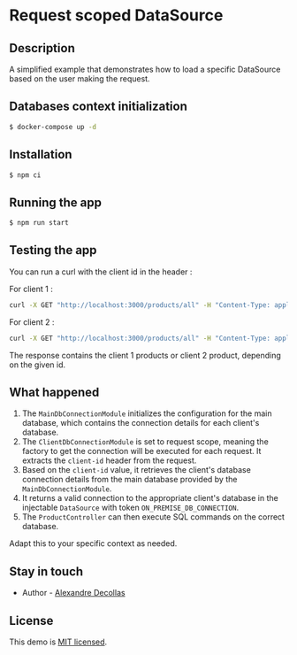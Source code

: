 # Request scoped DataSource
## Description

A simplified example that demonstrates how to load a specific DataSource based on the user making the request.

## Databases context initialization

```bash
$ docker-compose up -d
```

## Installation

```bash
$ npm ci
```

## Running the app

```bash
$ npm run start
```

## Testing the app

You can run a curl with the client id in the header : 

For client 1 :
```bash
curl -X GET "http://localhost:3000/products/all" -H "Content-Type: application/json" -H "client-id: client1"
```

For client 2 :
```bash
curl -X GET "http://localhost:3000/products/all" -H "Content-Type: application/json" -H "client-id: client2"
```

The response contains the client 1 products or client 2 product, depending on the given id.

## What happened
1. The `MainDbConnectionModule` initializes the configuration for the main database, which contains the connection details for each client's database.
2. The `ClientDbConnectionModule` is set to request scope, meaning the factory to get the connection will be executed for each request. It extracts the `client-id` header from the request.
3. Based on the `client-id` value, it retrieves the client's database connection details from the main database provided by the `MainDbConnectionModule`.
4. It returns a valid connection to the appropriate client's database in the injectable `DataSource` with token `ON_PREMISE_DB_CONNECTION`.
5. The `ProductController` can then execute SQL commands on the correct database.

Adapt this to your specific context as needed.


## Stay in touch

- Author - [Alexandre Decollas](https://alexandredecollas.com)

## License

This demo is [MIT licensed](LICENSE).
